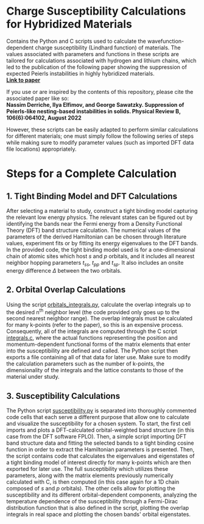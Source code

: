 # Charge Susceptibility Calculations for Hybridized Materials

Contains the Python and C scripts used to calculate the wavefunction-dependent charge susceptibility (Lindhard function) of materials. The values associated with parameters and functions in these scripts are tailored for calculations associated with hydrogen and lithium chains, which led to the publication of the following paper showing the suppression of expected Peierls instabilities in highly hybridized materials.  
**[Link to paper](https://journals.aps.org/prb/abstract/10.1103/PhysRevB.106.064102)**

If you use or are inspired by the contents of this repository, please cite the associated paper like so:\
**Nassim Derriche, Ilya Elfimov, and George Sawatzky. Suppression of Peierls-like nesting-based instabilities in solids. Physical Review B, 106(6):064102, August 2022**

However, these scripts can be easily adapted to perform similar calculations for different materials; one must simply follow the following series of steps while making sure to modify parameter values (such as imported DFT data file locations) appropriately.

# Steps for a Complete Calculation



## 1. Tight Binding Model and DFT Calculations

After selecting a material to study, construct a tight binding model capturing the relevant low energy physics. The relevant states can be figured out by identifying the bands near the Fermi energy from a Density Functional Theory (DFT) band structure calculation. The numerical values of the parameters of the derived Hamiltonian can be chosen through literature values, experiment fits or by fitting its energy eigenvalues to the DFT bands. In the provided code, the tight binding model used is for a one-dimensional chain of atomic sites which host *s* and *p* orbitals, and it includes all nearest neighbor hopping parameters *t<sub>ss</sub>*, *t<sub>pp</sub>* and *t<sub>sp</sub>*. It also includes an onsite energy difference *Δ* between the two orbitals.




## 2. Orbital Overlap Calculations

Using the script [orbitals_integrals.py](orbital_integrals.py), calculate the overlap integrals up to the desired n<sup>th</sup> neighbor level (the code provided only goes up to the second nearest neighbor range). The overlap integrals must be calculated for many k-points (refer to the paper), so this is an expensive process. Consequently, all of the integrals are computed through the C script [integrals.c](integrals.c), where the actual functions representing the position and momentum-dependent functional forms of the matrix elements that enter into the susceptibility are defined and called. The Python script then exports a file containing all of that data for later use. Make sure to modify the calculation parameters such as the number of k-points, the dimensionality of the integrals and the lattice constants to those of the material under study.




## 3. Susceptibility Calculations

The Python script [susceptibility.py](susceptibility.py) is separated into thoroughly commented code cells that each serve a different purpose that allow one to calculate and visualize the susceptibility for a chosen system. To start, the first cell imports and plots a DFT-calculated orbital-weighted band structure (in this case from the DFT software FPLO). Then, a simple script importing DFT band structure data and fitting the selected bands to a tight binding cosine function in order to extract the Hamiltonian parameters is presented. Then, the script contains code that calculates the eigenvalues and eigenstates of a tight binding model of interest directly for many k-points which are then exported for later use. The full susceptibility which utilizes these parameters, along with the matrix elements previously numerically calculated with C, is then computed (in this case again for a 1D chain composed of *s* and *p* orbitals). The other cells allow for plotting the susceptibility and its different orbital-dependent components, analyzing the temperature dependence of the susceptibility through a Fermi-Dirac distribution function that is also defined in the script, plotting the overlap integrals in real space and plotting the chosen bands' orbital eigenstates.





